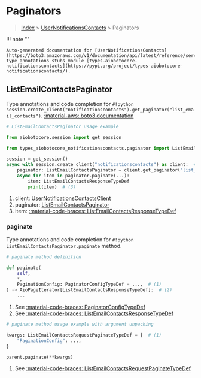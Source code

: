 # Paginators

> [Index](../README.md) > [UserNotificationsContacts](./README.md) > Paginators

!!! note ""

    Auto-generated documentation for [UserNotificationsContacts](https://boto3.amazonaws.com/v1/documentation/api/latest/reference/services/notificationscontacts.html#usernotificationscontacts)
    type annotations stubs module [types-aiobotocore-notificationscontacts](https://pypi.org/project/types-aiobotocore-notificationscontacts/).

## ListEmailContactsPaginator

Type annotations and code completion for `#!python session.create_client("notificationscontacts").get_paginator("list_email_contacts")`.
[:material-aws: boto3 documentation](https://boto3.amazonaws.com/v1/documentation/api/latest/reference/services/notificationscontacts/paginator/ListEmailContacts.html#UserNotificationsContacts.Paginator.ListEmailContacts)

```python
# ListEmailContactsPaginator usage example

from aiobotocore.session import get_session

from types_aiobotocore_notificationscontacts.paginator import ListEmailContactsPaginator

session = get_session()
async with session.create_client("notificationscontacts") as client:  # (1)
    paginator: ListEmailContactsPaginator = client.get_paginator("list_email_contacts")  # (2)
    async for item in paginator.paginate(...):
        item: ListEmailContactsResponseTypeDef
        print(item)  # (3)
```

1. client: [UserNotificationsContactsClient](./client.md)
2. paginator: [ListEmailContactsPaginator](./paginators.md#listemailcontactspaginator)
3. item: [:material-code-braces: ListEmailContactsResponseTypeDef](./type_defs.md#listemailcontactsresponsetypedef) 


### paginate

Type annotations and code completion for `#!python ListEmailContactsPaginator.paginate` method.

```python
# paginate method definition

def paginate(
    self,
    *,
    PaginationConfig: PaginatorConfigTypeDef = ...,  # (1)
) -> AioPageIterator[ListEmailContactsResponseTypeDef]:  # (2)
    ...
```

1. See [:material-code-braces: PaginatorConfigTypeDef](./type_defs.md#paginatorconfigtypedef) 
2. See [:material-code-braces: ListEmailContactsResponseTypeDef](./type_defs.md#listemailcontactsresponsetypedef) 


```python
# paginate method usage example with argument unpacking

kwargs: ListEmailContactsRequestPaginateTypeDef = {  # (1)
    "PaginationConfig": ...,
}

parent.paginate(**kwargs)
```

1. See [:material-code-braces: ListEmailContactsRequestPaginateTypeDef](./type_defs.md#listemailcontactsrequestpaginatetypedef) 
